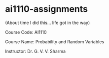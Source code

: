 # ai1110-assignments
(About time I did this... life got in the way)

Course Code: AI1110

Course Name: Probability and Random Variables

Instructor: Dr. G. V. V. Sharma
